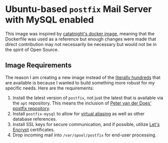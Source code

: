 # Ubuntu-based `postfix` Mail Server with MySQL enabled

This image was inspired by [catatnight's docker image](https://github.com/catatnight/docker-postfix), 
meaning that the Dockerfile was used as a reference but enough changes
were made that direct contribution may not necessarily be necessary but
would not be in the spirit of Open Source.

## Image Requirements

The reason I am creating a new image instead of the [literally
hundreds](https://hub.docker.com/search/?isAutomated=0&isOfficial=0&page=1&pullCount=0&q=postfix&starCount=0)
that are available is because I wanted to build something more robust
for my specific needs.  Here are the requirements:

1. Install the latest version of `postfix`, not just the latest that is
   available via the `apt` repository.  This means the inclusion of
   [Peter van der
   Does' postfix repository](https://launchpad.net/~pdoes/+archive/ubuntu/postfix).
2. Install `postfix-mysql` to allow for [virtual
   aliasing](http://www.postfix.org/VIRTUAL_README.html) as well as
   other database references.
3. Install SSL keys for secure communication, and if possible, utilize
   [Let's Encrypt](https://letsencrypt.org/) certificates.
4. Drop incoming mail into `/var/spool/postfix` for end-user processing.


